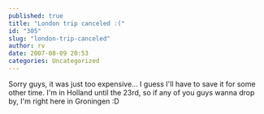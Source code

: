 ```yaml
---
published: true
title: "London trip canceled :("
id: "305"
slug: "london-trip-canceled"
author: rv
date: 2007-08-09 20:53
categories: Uncategorized
---
```

Sorry guys, it was just too expensive... I guess I'll have to save it for some other time. I'm in Holland until the 23rd, so if any of you guys wanna drop by, I'm right here in Groningen :D